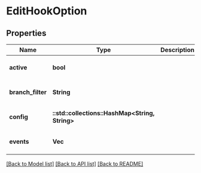 # EditHookOption

## Properties
Name | Type | Description | Notes
------------ | ------------- | ------------- | -------------
**active** | **bool** |  | [optional] [default to null]
**branch_filter** | **String** |  | [optional] [default to null]
**config** | **::std::collections::HashMap<String, String>** |  | [optional] [default to null]
**events** | **Vec<String>** |  | [optional] [default to null]

[[Back to Model list]](../README.md#documentation-for-models) [[Back to API list]](../README.md#documentation-for-api-endpoints) [[Back to README]](../README.md)



